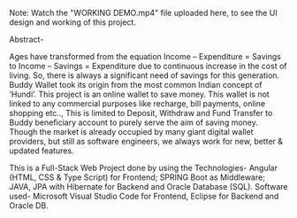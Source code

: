Note: Watch the "WORKING DEMO.mp4" file uploaded here, to see the UI design and working of this project.


Abstract-

Ages have transformed from the equation 
Income – Expenditure = Savings  to  Income – Savings = Expenditure 
due to continuous increase in the cost of living. So, there is always a significant need of savings for this generation. Buddy Wallet took its origin from the most common Indian concept of ‘Hundi’. This project is an online wallet to save money. This wallet is not linked to any commercial purposes like recharge, bill payments, online shopping etc.., This is limited to Deposit, Withdraw and Fund Transfer to Buddy beneficiary account to purely serve the aim of saving money. Though the market is already occupied by many giant digital wallet providers, but still as software engineers, we always work for new, better & updated features. 

This is a Full-Stack Web Project done by using the Technologies- Angular (HTML, CSS & Type Script) for Frontend; SPRING Boot as Middleware; JAVA, JPA with Hibernate for Backend and Oracle Database (SQL). Software used- Microsoft Visual Studio Code for Frontend, Eclipse for Backend and Oracle DB.                    
